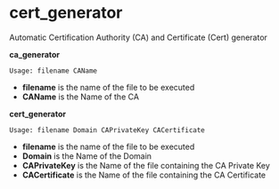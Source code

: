 # cert_generator
Automatic Certification Authority (CA) and Certificate (Cert) generator

**ca_generator**
```
Usage: filename CAName
```
- **filename** is the name of the file to be executed
- **CAName** is the Name of the CA

**cert_generator**
```
Usage: filename Domain CAPrivateKey CACertificate
```
- **filename** is the name of the file to be executed
- **Domain** is the Name of the Domain
- **CAPrivateKey** is the Name of the file containing the CA Private Key
- **CACertificate** is the Name of the file containing the CA Certificate